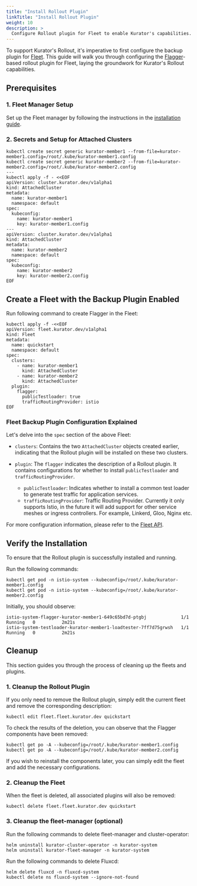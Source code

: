 ```yaml
---
title: "Install Rollout Plugin"
linkTitle: "Install Rollout Plugin"
weight: 10
description: >
  Configure Rollout plugin for Fleet to enable Kurator's capabilities.
---
```


To support Kurator's Rollout, it's imperative to first configure the backup plugin for [Fleet](https://kurator.dev/docs/references/fleet-api/#fleet). This guide will walk you through configuring the [Flagger](https://docs.flagger.app/)-based rollout plugin for Fleet, laying the groundwork for Kurator's Rollout capabilities.

## Prerequisites

### 1. Fleet Manager Setup

Set up the Fleet manager by following the instructions in the [installation guide](/docs/setup/install-fleet-manager/).

### 2. Secrets and Setup for Attached Clusters

```console
kubectl create secret generic kurator-member1 --from-file=kurator-member1.config=/root/.kube/kurator-member1.config
kubectl create secret generic kurator-member2 --from-file=kurator-member2.config=/root/.kube/kurator-member2.config
---
kubectl apply -f - <<EOF
apiVersion: cluster.kurator.dev/v1alpha1
kind: AttachedCluster
metadata:
  name: kurator-member1
  namespace: default
spec:
  kubeconfig:
    name: kurator-member1
    key: kurator-member1.config
---
apiVersion: cluster.kurator.dev/v1alpha1
kind: AttachedCluster
metadata:
  name: kurator-member2
  namespace: default
spec:
  kubeconfig:
    name: kurator-member2
    key: kurator-member2.config
EOF
```

## Create a Fleet with the Backup Plugin Enabled

Run following command to create Flagger in the Fleet:

```console
kubectl apply -f -<<EOF
apiVersion: fleet.kurator.dev/v1alpha1
kind: Fleet
metadata:
  name: quickstart
  namespace: default
spec:
  clusters:
    - name: kurator-member1
      kind: AttachedCluster
    - name: kurator-member2
      kind: AttachedCluster
  plugin:
    flagger:
      publicTestloader: true
      trafficRoutingProvider: istio
EOF
```

### Fleet Backup Plugin Configuration Explained

Let's delve into the `spec` section of the above Fleet:

- `clusters`: Contains the two `AttachedCluster` objects created earlier, indicating that the Rollout plugin will be installed on these two clusters.
- `plugin`: The `flagger` indicates the description of a Rollout plugin. It contains configurations for whether to install `publicTestloader` and `trafficRoutingProvider`.
  
    - `publicTestloader`: Indicates whether to install a common test loader to generate test traffic for application services.
    - `trafficRoutingProvider`: Traffic Routing Provider. Currently it only supports Istio, in the future it will add support for other service meshes or ingress controllers. For example, Linkerd, Gloo, Nginx etc.

For more configuration information, please refer to the [Fleet API](https://kurator.dev/docs/references/fleet-api/).

## Verify the Installation

To ensure that the Rollout plugin is successfully installed and running.

Run the following commands:

```console
kubectl get pod -n istio-system --kubeconfig=/root/.kube/kurator-member1.config
kubectl get pod -n istio-system --kubeconfig=/root/.kube/kurator-member2.config
```

Initially, you should observe:

```console
istio-system-flagger-kurator-member1-649c65bd7d-ptgbj             1/1     Running   0          2m21s
istio-system-testloader-kurator-member1-loadtester-7ff7d75grwsh   1/1     Running   0          2m21s

```

## Cleanup

This section guides you through the process of cleaning up the fleets and plugins.

### 1. Cleanup the Rollout Plugin

If you only need to remove the Rollout plugin, simply edit the current fleet and remove the corresponding description:

```console
kubectl edit fleet.fleet.kurator.dev quickstart
```

To check the results of the deletion, you can observe that the Flagger components have been removed:

```console
kubectl get po -A --kubeconfig=/root/.kube/kurator-member1.config
kubectl get po -A --kubeconfig=/root/.kube/kurator-member2.config
```

If you wish to reinstall the components later, you can simply edit the fleet and add the necessary configurations.

### 2. Cleanup the Fleet

When the fleet is deleted, all associated plugins will also be removed:

```console
kubectl delete fleet.fleet.kurator.dev quickstart
```

### 3. Cleanup the fleet-manager (optional)

Run the following commands to delete fleet-manager and cluster-operator:

```console
helm uninstall kurator-cluster-operator -n kurator-system
helm uninstall kurator-fleet-manager -n kurator-system
```

Run the following commands to delete Fluxcd:

```console
helm delete fluxcd -n fluxcd-system
kubectl delete ns fluxcd-system --ignore-not-found
```

